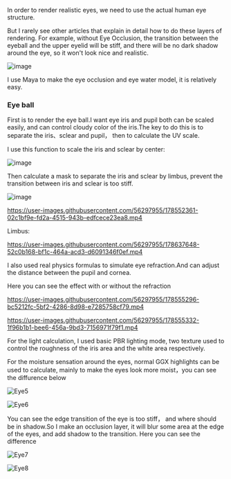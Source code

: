 In order to render realistic eyes, we need to use the actual human eye structure.

But I rarely see other articles that explain in detail how to do these layers of rendering. For example, without Eye Occlusion, the transition between the eyeball and the upper eyelid will be stiff, and there will be no dark shadow around the eye, so it won't look nice and realistic.

![image](https://user-images.githubusercontent.com/56297955/178516787-36260b19-50db-444f-b54a-d84ea258c7ac.png)

I use Maya to make the eye occlusion and eye water model, it is relatively easy.

### Eye ball

First is to render the eye ball.I want eye iris and pupil both can be scaled easily, and can control cloudy color of the iris.The key to do this is to separate the iris、sclear and pupil， then to calculate the UV scale.

I use this function to scale the iris and sclear by center:

![image](https://user-images.githubusercontent.com/56297955/180127714-28f0e525-d602-4aa9-acc0-5017cc034af2.png)

Then calculate a mask to separate the iris and sclear by limbus, prevent the transition between iris and sclear is too stiff.

![image](https://user-images.githubusercontent.com/56297955/180141242-d3ca8430-e78d-424d-a6ca-9a5d9ec36b35.png)


https://user-images.githubusercontent.com/56297955/178552361-02c1bf9e-fd2a-4515-943b-edfcece23ea8.mp4


Limbus:


https://user-images.githubusercontent.com/56297955/178637648-52c0b168-bf1c-464a-acd3-d6091346f0ef.mp4


I also used real physics formulas to simulate eye refraction.And can adjust the distance between the pupil and cornea.

Here you can see the effect with or without the refraction

https://user-images.githubusercontent.com/56297955/178555296-bc5212fc-5bf2-4286-8d98-e7285758cf79.mp4

https://user-images.githubusercontent.com/56297955/178555332-1f96b1b1-bee6-456a-9bd3-7156971f79f1.mp4


For the light calculation, I used basic PBR lighting mode, two texture  used to control the roughness of the iris area and the white area respectively.

For the moisture sensation around the eyes, normal GGX highlights can be used to calculate, mainly to make the eyes look more moist，you can see the diffurence below

![Eye5](https://user-images.githubusercontent.com/56297955/178556358-2f96e0a1-4023-42e7-8158-7aec9c125e8b.png)

![Eye6](https://user-images.githubusercontent.com/56297955/178556373-2e4cc398-2413-4ba7-b038-de460bdd9d04.png)

You can see the edge transition of the eye is too stiff， and where should be in shadow.So I make an occlusion layer, it will blur some area at the edge of the eyes, and add shadow to the transition. Here you can see the difference


![Eye7](https://user-images.githubusercontent.com/56297955/178638197-229a0443-031d-4d97-b96a-408d7c3c48ae.png)


![Eye8](https://user-images.githubusercontent.com/56297955/178638225-2fce6333-4b33-4258-a784-cf53a3910eab.png)


